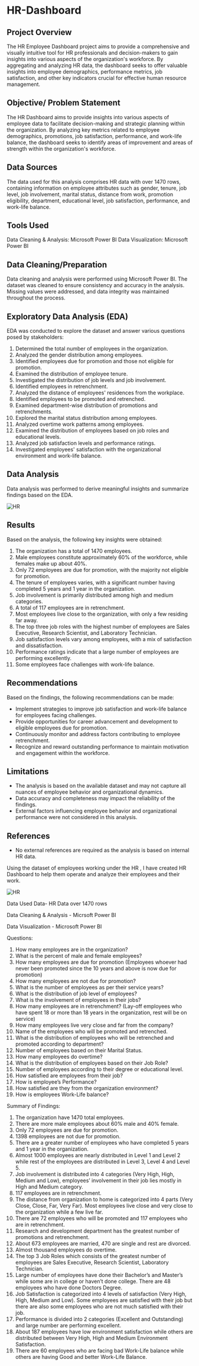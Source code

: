 # HR-Dashboard

## Project Overview

The HR Employee Dashboard project aims to provide a comprehensive and visually intuitive tool for HR professionals and decision-makers to gain insights into various aspects of the organization's workforce. By aggregating and analyzing HR data, the dashboard seeks to offer valuable insights into employee demographics, performance metrics, job satisfaction, and other key indicators crucial for effective human resource management.

## Objective/ Problem Statement

The HR Dashboard aims to provide insights into various aspects of employee data to facilitate decision-making and strategic planning within the organization. By analyzing key metrics related to employee demographics, promotions, job satisfaction, performance, and work-life balance, the dashboard seeks to identify areas of improvement and areas of strength within the organization's workforce.

## Data Sources

The data used for this analysis comprises HR data with over 1470 rows, containing information on employee attributes such as gender, tenure, job level, job involvement, marital status, distance from work, promotion eligibility, department, educational level, job satisfaction, performance, and work-life balance.

## Tools Used

Data Cleaning & Analysis: Microsoft Power BI
Data Visualization: Microsoft Power BI

## Data Cleaning/Preparation

Data cleaning and analysis were performed using Microsoft Power BI.
The dataset was cleaned to ensure consistency and accuracy in the analysis.
Missing values were addressed, and data integrity was maintained throughout the process.

## Exploratory Data Analysis (EDA)

EDA was conducted to explore the dataset and answer various questions posed by stakeholders:

1. Determined the total number of employees in the organization.
2. Analyzed the gender distribution among employees.
3. Identified employees due for promotion and those not eligible for promotion.
4. Examined the distribution of employee tenure.
5. Investigated the distribution of job levels and job involvement.
6. Identified employees in retrenchment.
7. Analyzed the distance of employees' residences from the workplace.
8. Identified employees to be promoted and retrenched.
9. Examined department-wise distribution of promotions and retrenchments.
10. Explored the marital status distribution among employees.
11. Analyzed overtime work patterns among employees.
12. Examined the distribution of employees based on job roles and educational levels.
13. Analyzed job satisfaction levels and performance ratings.
14. Investigated employees' satisfaction with the organizational environment and work-life balance.

## Data Analysis

Data analysis was performed to derive meaningful insights and summarize findings based on the EDA.

![HR](https://github.com/Meenal-Ramteke/HR-Dashboard/assets/123671252/c959c171-4bfa-4542-81c4-d738fe40ed28)

## Results

Based on the analysis, the following key insights were obtained:

1. The organization has a total of 1470 employees.
2. Male employees constitute approximately 60% of the workforce, while females make up about 40%.
3. Only 72 employees are due for promotion, with the majority not eligible for promotion.
4. The tenure of employees varies, with a significant number having completed 5 years and 1 year in the organization.
5. Job involvement is primarily distributed among high and medium categories.
6. A total of 117 employees are in retrenchment.
7. Most employees live close to the organization, with only a few residing far away.
8. The top three job roles with the highest number of employees are Sales Executive, Research Scientist, and Laboratory Technician.
9. Job satisfaction levels vary among employees, with a mix of satisfaction and dissatisfaction.
10. Performance ratings indicate that a large number of employees are performing excellently.
11. Some employees face challenges with work-life balance.
    
## Recommendations

Based on the findings, the following recommendations can be made:

- Implement strategies to improve job satisfaction and work-life balance for employees facing challenges.
- Provide opportunities for career advancement and development to eligible employees due for promotion.
- Continuously monitor and address factors contributing to employee retrenchment.
- Recognize and reward outstanding performance to maintain motivation and engagement within the workforce.
  
## Limitations

- The analysis is based on the available dataset and may not capture all nuances of employee behavior and organizational dynamics.
- Data accuracy and completeness may impact the reliability of the findings.
- External factors influencing employee behavior and organizational performance were not considered in this analysis.

## References
- No external references are required as the analysis is based on internal HR data.



Using the dataset of employees working under the HR , I have created HR Dashboard to help them operate and analyze their employees and their work.

![HR](https://github.com/Meenal-Ramteke/HR-Dashboard/assets/123671252/c959c171-4bfa-4542-81c4-d738fe40ed28)



Data Used
Data- HR Data over 1470 rows 

Data Cleaning & Analysis - Micrsoft Power BI

Data Visualization - Microsoft Power BI

  Questions:
1.	How many employees are in the organization?
2.	What is the percent of male and female employees?
3.	How many employees are due for promotion (Employees whoever had never been promoted since the 10 years and above is now due for promotion)
4.	How many employees are not due for promotion?
5.	What is the number of employees as per their service years?
6.	What is the distribution of job level of employees?
7.	What is the involvement of employees in their jobs?
8.	How many employees are in retrenchment? (Lay-off employees who have spent 18 or more than 18 years in the organization, rest will be on service)
9.	How many employees live very close and far from the company?
10.	Name of the employees who will be promoted and retrenched.
11.	What is the distribution of employees who will be retrenched and promoted according to department?
12.	Number of employees based on their Marital Status.
13.	How many employees do overtime?
14.	What is the distribution of employees based on their Job Role?
15.	Number of employees according to their degree or educational level.
16.	How satisfied are employees from their job?
17.	How is employee’s Performance?
18.	How satisfied are they from the organization environment?
19.	How is employees Work-Life balance?

Summary of Findings:
1.	The organization have 1470 total employees.
2.	There are more male employees about 60% male and 40% female.
3.	Only 72 employees are due for promotion.
4.	1398 employees are not due for promotion.
5.	There are a greater number of employees who have completed 5 years and 1 year in the organization.
6.	Almost 1000 employees are nearly distributed in Level 1 and Level 2 while rest of the employees are distributed in Level 3, Level 4 and Level 5.
7.	Job involvement is distributed into 4 categories (Very High, High, Medium and Low), employees’ involvement in their job lies mostly in High and Medium category.
8.	117 employees are in retrenchment.
9.	The distance from organization to home is categorized into 4 parts (Very Close, Close, Far, Very Far). Most employees live close and very close to the organization while a few live far.
10.	There are 72 employees who will be promoted and 117 employees who are in retrenchment.
11.	Research and development department has the greatest number of promotions and retrenchment.
12.	About 673 employees are married, 470 are single and rest are divorced.
13.	Almost thousand employees do overtime.
14.	The top 3 Job Roles which consists of the greatest number of employees are Sales Executive, Research Scientist, Laboratory Technician.
15.	Large number of employees have done their Bachelor’s and Master’s while some are in college or haven’t done college. There are 48 employees who have done Doctors Degree.
16.	Job Satisfaction is categorized into 4 levels of satisfaction (Very High, High, Medium and Low). Some employees are satisfied with their job but there are also some employees who are not much satisfied with their job.
17.	Performance is divided into 2 categories (Excellent and Outstanding) and large number are performing excellent.
18.	About 187 employees have low environment satisfaction while others are distributed between Very High, High and Medium Environment Satisfaction.
19.	There are 60 employees who are facing bad Work-Life balance while others are having Good and better Work-Life Balance.


